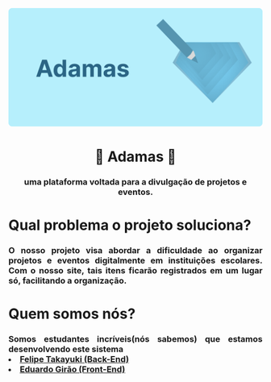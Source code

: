 ![alt text](imgs/Marca.png)
<h1 align="center" style="font-weight:bold;">🔹 Adamas 🔹</h1>
<h3 align="center"> uma plataforma voltada para a divulgação de projetos e eventos. </h3>

<h1 style="font-weight:bold;" > Qual problema o projeto soluciona?  </h1>

<h3 align="justify"> O nosso projeto visa abordar a dificuldade ao organizar projetos e eventos digitalmente em instituições escolares. Com o nosso site, tais itens ficarão registrados em um lugar só, facilitando a organização. </h3>

<h1>Quem somos nós?</h1>

<h3 align="justify">
Somos estudantes incríveis(nós sabemos) que estamos desenvolvendo este sistema
<li><a href="https://github.com/Felipe-Takayuki">Felipe Takayuki (Back-End)</a></li>
<li><a href="https://github.com/Noobolon" >Eduardo Girão (Front-End)</a>
</h3> 

